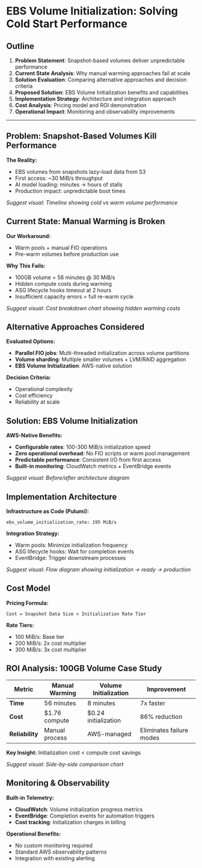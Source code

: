 # EBS Volume Initialization: Solving Cold Start Performance

## Outline

1. **Problem Statement**: Snapshot-based volumes deliver unpredictable performance
2. **Current State Analysis**: Why manual warming approaches fail at scale
3. **Solution Evaluation**: Comparing alternative approaches and decision criteria
4. **Proposed Solution**: EBS Volume Initialization benefits and capabilities
5. **Implementation Strategy**: Architecture and integration approach
6. **Cost Analysis**: Pricing model and ROI demonstration
7. **Operational Impact**: Monitoring and observability improvements

---

## Problem: Snapshot-Based Volumes Kill Performance

**The Reality:**
- EBS volumes from snapshots lazy-load data from S3
- First access: ~30 MiB/s throughput
- AI model loading: minutes → hours of stalls
- Production impact: unpredictable boot times

*Suggest visual: Timeline showing cold vs warm volume performance*

## Current State: Manual Warming is Broken

**Our Workaround:**
- Warm pools + manual FIO operations
- Pre-warm volumes before production use

**Why This Fails:**
- 100GB volume = 56 minutes @ 30 MiB/s
- Hidden compute costs during warming
- ASG lifecycle hooks timeout at 2 hours
- Insufficient capacity errors = full re-warm cycle

*Suggest visual: Cost breakdown chart showing hidden warming costs*

## Alternative Approaches Considered

**Evaluated Options:**
- **Parallel FIO jobs**: Multi-threaded initialization across volume partitions
- **Volume sharding**: Multiple smaller volumes + LVM/RAID aggregation  
- **EBS Volume Initialization**: AWS-native solution

**Decision Criteria:**
- Operational complexity
- Cost efficiency
- Reliability at scale

## Solution: EBS Volume Initialization

**AWS-Native Benefits:**
- **Configurable rates**: 100-300 MiB/s initialization speed
- **Zero operational overhead**: No FIO scripts or warm pool management
- **Predictable performance**: Consistent I/O from first access
- **Built-in monitoring**: CloudWatch metrics + EventBridge events

*Suggest visual: Before/after architecture diagram*

## Implementation Architecture

**Infrastructure as Code (Pulumi):**
```
ebs_volume_initialization_rate: 195 MiB/s
```

**Integration Strategy:**
- Warm pools: Minimize initialization frequency
- ASG lifecycle hooks: Wait for completion events
- EventBridge: Trigger downstream processes

*Suggest visual: Flow diagram showing initialization → ready → production*

## Cost Model

**Pricing Formula:**
```
Cost = Snapshot Data Size × Initialization Rate Tier
```

**Rate Tiers:**
- 100 MiB/s: Base tier
- 200 MiB/s: 2x cost multiplier  
- 300 MiB/s: 3x cost multiplier

## ROI Analysis: 100GB Volume Case Study

| Metric | Manual Warming | Volume Initialization | Improvement |
|--------|----------------|----------------------|-------------|
| **Time** | 56 minutes | 8 minutes | 7x faster |
| **Cost** | $1.76 compute | $0.24 initialization | 86% reduction |
| **Reliability** | Manual process | AWS-managed | Eliminates failure modes |

**Key Insight:** Initialization cost < compute cost savings

*Suggest visual: Side-by-side comparison chart*

## Monitoring & Observability

**Built-in Telemetry:**
- **CloudWatch**: Volume initialization progress metrics
- **EventBridge**: Completion events for automation triggers
- **Cost tracking**: Initialization charges in billing

**Operational Benefits:**
- No custom monitoring required
- Standard AWS observability patterns
- Integration with existing alerting

